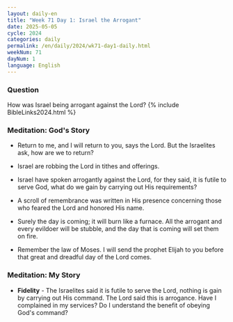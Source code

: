 ```yaml
---
layout: daily-en
title: "Week 71 Day 1: Israel the Arrogant"
date: 2025-05-05
cycle: 2024
categories: daily
permalink: /en/daily/2024/wk71-day1-daily.html
weekNum: 71
dayNum: 1
language: English
---
```


### Question     
How was Israel being arrogant against the Lord?
{% include BibleLinks2024.html %} 

### Meditation: God's Story   
+ Return to me, and I will return to you, says the Lord. But the Israelites ask, how are we to return? 

+ Israel are robbing the Lord in tithes and offerings. 

+ Israel have spoken arrogantly against the Lord, for they said, it is futile to serve God, what do we gain by carrying out His requirements? 

+ A scroll of remembrance was written in His presence concerning those who feared the Lord and honored His name. 

+ Surely the day is coming; it will burn like a furnace. All the arrogant and every evildoer will be stubble, and the day that is coming will set them on fire. 

+ Remember the law of Moses. I will send the prophet Elijah to you before that great and dreadful day of the Lord comes. 

### Meditation: My Story   
+ **Fidelity** - The Israelites said it is futile to serve the Lord, nothing is gain by carrying out His command. The Lord said this is arrogance. Have I complained in my services? Do I understand the benefit of obeying God's command? 
